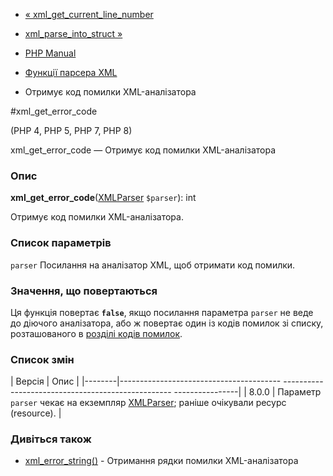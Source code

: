 - [«
xml_get_current_line_number](function.xml-get-current-line-number.md)
- [xml_parse_into_struct »](function.xml-parse-into-struct.md)

- [PHP Manual](index.md)
- [Функції парсера XML](ref.xml.md)
- Отримує код помилки XML-аналізатора

#xml_get_error_code

(PHP 4, PHP 5, PHP 7, PHP 8)

xml_get_error_code — Отримує код помилки XML-аналізатора

### Опис

**xml_get_error_code**([XMLParser](class.xmlparser.md) `$parser`): int

Отримує код помилки XML-аналізатора.

### Список параметрів

`parser`
Посилання на аналізатор XML, щоб отримати код помилки.

### Значення, що повертаються

Ця функція повертає **`false`**, якщо посилання параметра `parser` не
веде до діючого аналізатора, або ж повертає один із кодів помилок
зі списку, розташованого в [розділі кодів
помилок](xml.error-codes.md).

### Список змін

| Версія | Опис |
|--------|---------------------------------------- -------------------------------------------------- ----------------|
| 8.0.0 | Параметр `parser` чекає на екземпляр [XMLParser](class.xmlparser.md); раніше очікували ресурс (resource). |

### Дивіться також

- [xml_error_string()](function.xml-error-string.md) - Отримання
рядки помилки XML-аналізатора

